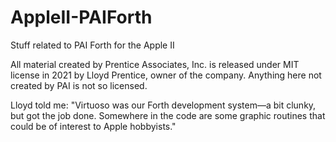 # AppleII-PAIForth
Stuff related to PAI Forth for the Apple II

All material created by Prentice Associates, Inc.  is released under MIT license in 2021 by Lloyd Prentice, owner of the company. Anything here not created by PAI is not so licensed.

Lloyd told me: "Virtuoso was our Forth development system—a bit clunky, but got the job done. Somewhere in the code are some graphic routines that could be of interest to Apple hobbyists."
